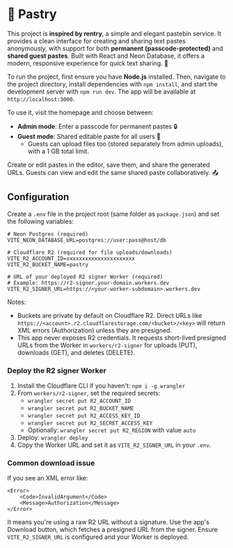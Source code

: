 # 📝 Pastry

This project is **inspired by rentry**, a simple and elegant pastebin service. It provides a clean interface for creating and sharing text pastes anonymously, with support for both **permanent (passcode-protected)** and **shared guest pastes**. Built with React and Neon Database, it offers a modern, responsive experience for quick text sharing. 🚀

To run the project, first ensure you have **Node.js** installed. Then, navigate to the project directory, install dependencies with `npm install`, and start the development server with `npm run dev`. The app will be available at `http://localhost:3000`.

To use it, visit the homepage and choose between:
- **Admin mode**: Enter a passcode for permanent pastes 🔒
- **Guest mode**: Shared editable paste for all users 👥
	- Guests can upload files too (stored separately from admin uploads), with a 1 GB total limit.

Create or edit pastes in the editor, save them, and share the generated URLs. Guests can view and edit the same shared paste collaboratively. 📤

## Configuration

Create a `.env` file in the project root (same folder as `package.json`) and set the following variables:

```
# Neon Postgres (required)
VITE_NEON_DATABASE_URL=postgres://user:pass@host/db

# Cloudflare R2 (required for file uploads/downloads)
VITE_R2_ACCOUNT_ID=xxxxxxxxxxxxxxxxxxxxxx
VITE_R2_BUCKET_NAME=pastry

# URL of your deployed R2 signer Worker (required)
# Example: https://r2-signer.your-domain.workers.dev
VITE_R2_SIGNER_URL=https://<your-worker-subdomain>.workers.dev
```

Notes:
- Buckets are private by default on Cloudflare R2. Direct URLs like `https://<account>.r2.cloudflarestorage.com/<bucket>/<key>` will return XML errors (Authorization) unless they are presigned.
- This app never exposes R2 credentials. It requests short-lived presigned URLs from the Worker in `workers/r2-signer` for uploads (PUT), downloads (GET), and deletes (DELETE).

### Deploy the R2 signer Worker

1. Install the Cloudflare CLI if you haven't: `npm i -g wrangler`
2. From `workers/r2-signer`, set the required secrets:
	 - `wrangler secret put R2_ACCOUNT_ID`
	 - `wrangler secret put R2_BUCKET_NAME`
	 - `wrangler secret put R2_ACCESS_KEY_ID`
	 - `wrangler secret put R2_SECRET_ACCESS_KEY`
	 - Optionally: `wrangler secret put R2_REGION` with value `auto`
3. Deploy: `wrangler deploy`
4. Copy the Worker URL and set it as `VITE_R2_SIGNER_URL` in your `.env`.

### Common download issue

If you see an XML error like:

```
<Error>
	<Code>InvalidArgument</Code>
	<Message>Authorization</Message>
</Error>
```

It means you're using a raw R2 URL without a signature. Use the app's Download button, which fetches a presigned URL from the signer. Ensure `VITE_R2_SIGNER_URL` is configured and your Worker is deployed.
